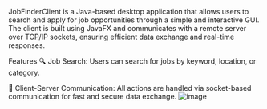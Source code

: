 JobFinderClient is a Java-based desktop application that allows users to search and apply for job opportunities through a simple and interactive GUI. The client is built using JavaFX and communicates with a remote server over TCP/IP sockets, ensuring efficient data exchange and real-time responses.

Features
🔍 Job Search: Users can search for jobs by keyword, location, or category.

💬 Client-Server Communication: All actions are handled via socket-based communication for fast and secure data exchange.
![image](https://github.com/user-attachments/assets/be47bbaf-94e5-4cf4-ad2c-39cea1638861)
